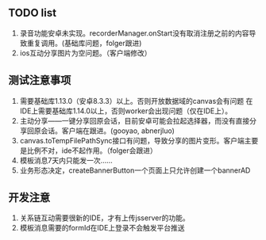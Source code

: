 ## TODO list

1. 录音功能安卓未实现。recorderManager.onStart没有取消注册之前的内容导致重复调用。(基础库问题，folger跟进)
5. ios互动分享图片为空问题。（客户端修改）

## 测试注意事项

1. 需要基础库1.13.0（安卓8.3.3）以上。否则开放数据域的canvas会有问题
在IDE上需要基础库1.14.0以上，否则worker会出现问题（仅在IDE上）。
3. 主动分享——一键分享回原会话，目前安卓可能会拉起选择器，而没有直接分享回原会话。客户端在跟进。(gooyao, abnerjluo)
4. canvas.toTempFilePathSync接口有问题，导致分享的图片变形。客户端主要是比例不对，ide不起作用。（folger会跟进）
5. 模板消息7天内只能发一次……
6. 业务形态决定，createBannerButton一个页面上只允许创建一个bannerAD


## 开发注意
1. 关系链互动需要很新的IDE，才有上传jsserver的功能。
2. 模板消息需要的formId在IDE上登录不会触发平台推送
